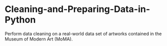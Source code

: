 # Cleaning-and-Preparing-Data-in-Python
Perform data cleaning on a real-world data set of artworks contained in the Museum of Modern Art (MoMA).
